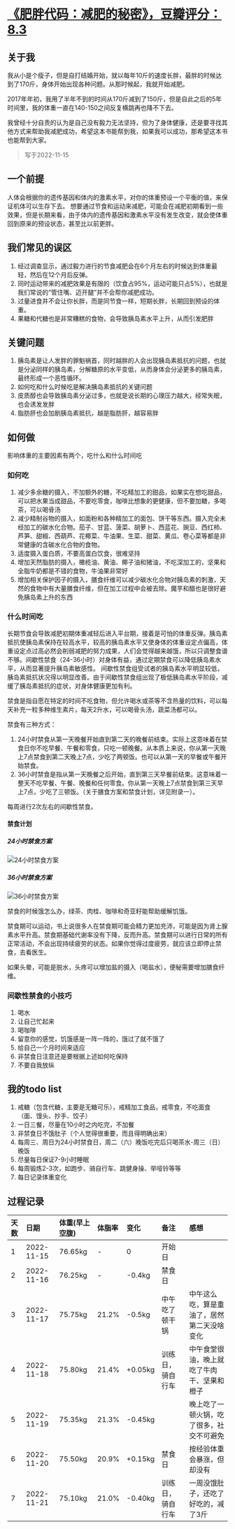 # [《肥胖代码：减肥的秘密》，豆瓣评分：8.3](https://book.douban.com/subject/34906442/)
## 关于我
我从小是个瘦子，但是自打结婚开始，就以每年10斤的速度长胖，最胖的时候达到了170斤，身体开始出现各种问题。从那时候起，我就开始减肥。

2017年年初，我用了半年不到的时间从170斤减到了150斤，但是自此之后的5年时间里，我的体重一直在140-150之间反复横跳再也降不下去。

我曾经十分自责的认为是自己没有毅力无法坚持，但为了身体健康，还是要寻找其他方式来帮助我减肥成功，希望这本书能帮到我，如果我可以成功，那希望这本书也能帮到大家。

> 写于2022-11-15 

## 一个前提
人体会根据你的遗传基因和体内的激素水平，对你的体重预设一个平衡的值，来保证机体可以生存下去。
想要通过节食和运动来减肥，可能会在减肥初期看到一些效果，但是长期来看，由于体内的遗传基因和激素水平没有发生改变，就会使体重回到原来的预设状态，甚至比以前更胖。

## 我们常见的误区
1. 经过调查显示，通过毅力进行的节食减肥会在6个月左右的时候达到体重最轻，然后在12个月后反弹。
2. 同时运动带来的减肥效果是有限的（饮食占95%，运动可能只占5%），也就是我们常说的“管住嘴、迈开腿”并不会帮你减肥成功。
3. 过量进食并不会让你长胖，而是同节食一样，短期长胖，长期回到预设的体重。
4. 果糖和代糖也是非常糟糕的食物，会导致胰岛素水平上升，从而引发肥胖

## 关键问题
1. 胰岛素是让人发胖的罪魁祸首，同时越胖的人会出现胰岛素抵抗的问题，也就是分泌同样的胰岛素，分解糖原的水平变低，从而身体会分泌更多的胰岛素，最终形成一个恶性循环。
2. 如何吃和什么时候吃是解决胰岛素抵抗的关键问题
3. 皮质醇也会导致胰岛素分泌过多，也就是说长期的心理压力越大，经常失眠，也会诱发发胖
4. 脂肪肝也会加剧胰岛素抵抗，越是脂肪肝，越容易胖

## 如何做
影响体重的主要因素有两个，吃什么和什么时间吃
### 如何吃
1. 减少多余糖的摄入，不加额外的糖，不吃精加工的甜品，如果实在想吃甜品，可以把水果当成甜品，不要吃零食，咖啡比想象的更健康，但不要加糖，多喝茶，可以喝骨汤
2. 减少精制谷物的摄入，如面粉和各种精加工的面包、饼干等东西。摄入完全未经加工的碳水化合物。茄子、甘蓝、菠菜、胡萝卜、西蓝花、豌豆、西红柿、芦笋、甜椒、西葫芦、花椰菜、牛油果、生菜、甜菜、黄瓜、卷心菜等都是非常健康的含碳水化合物的食物。
3. 适度摄入蛋白质，不要高蛋白饮食，很难坚持
4. 增加天然脂肪的摄入，橄榄油、黄油、椰子油和猪油，不吃深加工的，坚果和全脂牛奶都是不错的食物，牛油果非常好
5. 增加相关保护因子的摄入，膳食纤维可以减少碳水化合物对胰岛素的刺激，天然的食物中有大量膳食纤维，但在加工过程中会被去除。魔芋和醋也是很好避免胰岛素上升的东西
### 什么时间吃
长期节食会导致减肥初期体重减轻后进入平台期，接着是可怕的体重反弹。胰岛素抵抗使胰岛素保持在较高水平，较高的胰岛素水平又使身体的体重设定点偏高，体重设定点过高必然会削弱减肥的努力成果，人们会觉得越来越饿，所以只调整食谱不够。间歇性禁食（24-36小时）对身体有益，通过定期禁食可以降低胰岛素水平，从而显著提升胰岛素敏感性。
间歇性禁食组受试者的胰岛素水平明显较低，胰岛素抵抗状况得以明显改善。由于间歇性禁食组出现了极低胰岛素水平阶段，减缓了胰岛素抵抗的症状，对身体健康更加有利。

禁食是指自愿在特定的时间不吃食物，但允许喝水或茶等不含热量的饮料，可以每天补充一粒多种维生素片，每天2升水，可以喝骨头汤，蔬菜汤都可以。

禁食有三种方式：
1. 24小时禁食从第一天晚餐开始直到第二天的晚餐前结束。实际上这意味着在禁食日你不吃早餐、午餐和零食，只吃一顿晚餐。从本质上来说，你从第一天晚上7点禁食到第二天晚上7点，少吃了两顿饭。也可以从第一天的早餐或午餐开始禁食。
2. 36小时禁食是指从第一天晚餐之后开始，直到第三天早餐前结束。这意味着一整天不吃早餐、午餐、晚餐和任何零食。你从第一天晚上7点禁食到第三天早上7点，少吃了三顿饭。（关于膳食方案和禁食计划，详见附录一）。

每周进行2次左右的间歇性禁食。

#### 禁食计划
##### 24小时禁食方案
![24小时禁食方案](https://github.com/dongfangzan/ReadingNotes/blob/main/images/24%E5%B0%8F%E6%97%B6%E7%A6%81%E9%A3%9F%E6%96%B9%E6%A1%88.jpeg?raw=true)

##### 36小时禁食方案
![36小时禁食方案](https://github.com/dongfangzan/ReadingNotes/blob/main/images/36%E5%B0%8F%E6%97%B6%E7%A6%81%E9%A3%9F%E6%96%B9%E6%A1%88.jpeg?raw=true)

禁食的时候饿怎么办，绿茶、肉桂、咖啡和奇亚籽能帮助缓解饥饿。

禁食期可以运动，书上说很多人在禁食期可能会精力更加充沛，可能是因为肾上腺素水平升高。禁食期基础代谢率没有下降，反而升高。禁食期可以进行日常的所有正常活动，不会出现持续疲劳的状态。如果你觉得过度疲劳，就应该立即停止禁食，去看医生。

如果头晕，可能是脱水，头疼可以增加盐的摄入（喝盐水），便秘需要增加膳食纤维。

### 间歇性禁食的小技巧
1. 喝水
2. 让自己忙起来
3. 喝咖啡
4. 留意你的感觉，饥饿感是一阵一阵的，饿过了就不饿了
5. 给自己一个月时间来适应
6. 非禁食日注意还是要根据上述如何吃保持
7. 不要自我放纵

## 我的todo list
1. 戒糖（包含代糖，主要是无糖可乐），戒精加工食品，戒零食，不吃面食（面、馒头、抄手、饺子）
2. 一日三餐，尽量在10小时之内吃完，不加餐
3. 非禁食日不饿肚子（个人觉得很重要，而且得明确出来）
4. 每周三、周日为24小时禁食日，周二（六）晚饭吃完后只喝茶水-周三（日）晚饭
5. 尽量每日保证7-9小时睡眠
6. 每周锻炼2-3次，如跑步、骑自行车、跳健身操、举哑铃等等
7. 每日记录体重变化

## 过程记录
天数|日期|体重(早上空腹)|体脂率|变化|备注|感想
:-|:-|:-|:-|:-|:-|:-
1|2022-11-15|76.65kg|-|0|开始日|
2|2022-11-16|76.25kg|-|-0.4kg|禁食日|
3|2022-11-17|75.75kg|21.2%|-0.5kg|中午吃了顿干锅|中午这么吃，算是重油了，居然第二天没啥变化
4|2022-11-18|75.80kg|21.4%|+0.05kg|训练日，骑自行车|中午食堂很油，晚上就吃了牛肉干、坚果和橙子
5|2022-11-19|75.35kg|21.3%|-0.45kg||晚上吃了一顿火锅，吃了很多，社交不可避免
6|2022-11-20|75.50kg|20.9%|+0.15kg|禁食日|按经验体重会暴涨，但却没有
7|2022-11-21|75.10kg|21.0%|-0.40kg|训练日，骑自行车|一周没饿肚子，还吃了好吃的，减了3斤
